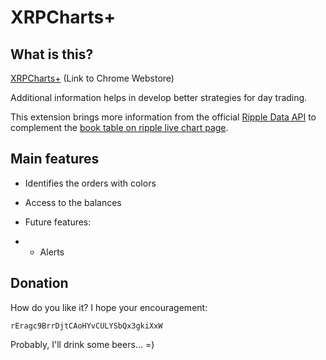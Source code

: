 # XRPCharts+

## What is this?

[XRPCharts+](https://chrome.google.com/webstore/detail/xrpcharts-plus/) (Link to Chrome Webstore)

Additional information helps in develop better strategies for day trading.

This extension brings more information from the official [Ripple Data API](https://ripple.com/build/data-api-v2/) to complement the [book table on ripple live chart page](https://xrpcharts.ripple.com/#/markets/).

## Main features

+ Identifies the orders with colors
+ Access to the balances

+ Future features:
+ + Alerts

## Donation

How do you like it? I hope your encouragement:

`rEragc9BrrDjtCAoHYvCULYSbQx3gkiXxW`

Probably, I'll drink some beers... =)